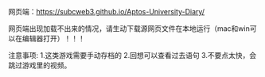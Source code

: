 网页端：https://subcweb3.github.io/Aptos-University-Diary/

网页端出现加载不出来的情况，请生动下载源网页文件在本地运行（mac和win可以在编辑器打开）！！！

注意事项:
1.这类游戏需要手动存档的
2.回想可以查看过去语句
3.不要点太快，会跳过游戏里的视频。
